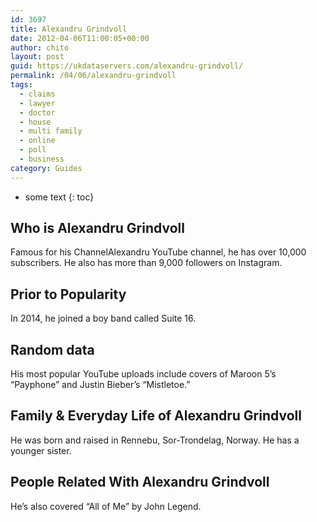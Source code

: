```yaml
---
id: 3697
title: Alexandru Grindvoll
date: 2012-04-06T11:00:05+00:00
author: chito
layout: post
guid: https://ukdataservers.com/alexandru-grindvoll/
permalink: /04/06/alexandru-grindvoll
tags:
  - claims
  - lawyer
  - doctor
  - house
  - multi family
  - online
  - poll
  - business
category: Guides
---
```


* some text
{: toc}
          
          
## Who is  Alexandru Grindvoll
                  
                  
                  
Famous for his ChannelAlexandru YouTube channel, he has over 10,000 subscribers. He also has more than 9,000 followers on Instagram.
                  
                
                
                
## Prior to Popularity 
                  
                  
                  
In 2014, he joined a boy band called Suite 16.
                  
                
                
                
## Random data 
                  
                  
                  
His most popular YouTube uploads include covers of Maroon 5&#8217;s &#8220;Payphone&#8221; and Justin Bieber&#8217;s &#8220;Mistletoe.&#8221;
                  
                
                
                
## Family & Everyday Life of Alexandru Grindvoll
                  
                  
                  
He was born and raised in Rennebu, Sor-Trondelag, Norway. He has a younger sister.
                  
                
                
                
## People Related With  Alexandru Grindvoll
                  
                  
                  
He&#8217;s also covered &#8220;All of Me&#8221; by John Legend.
                  
                
              
            
          
          
          
    
    
  
